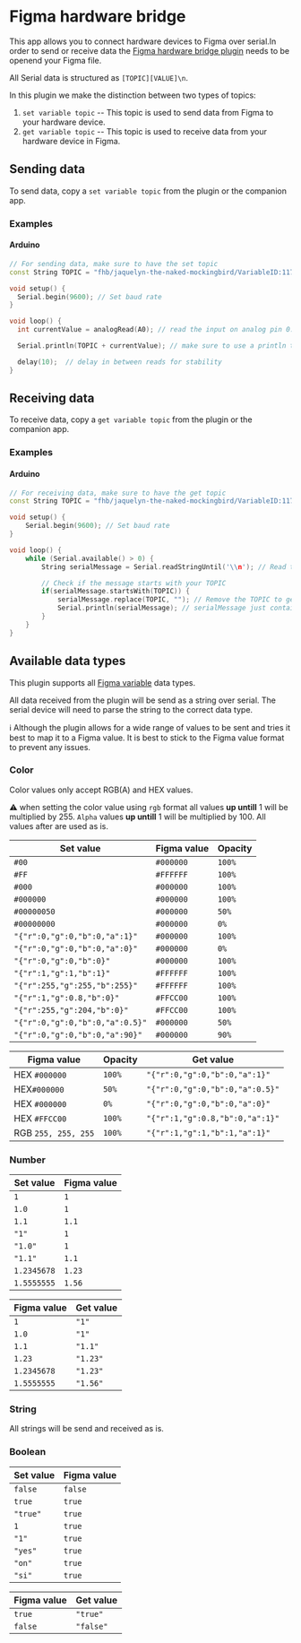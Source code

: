 # Figma hardware bridge

This app allows you to connect hardware devices to Figma over serial.In order to send or receive data the [Figma hardware bridge plugin](https://www.figma.com/community/plugin/1373258770799080545/figma-hardware-bridge) needs to be openend your Figma file.

All Serial data is structured as `[TOPIC][VALUE]\n`.

In this plugin we make the distinction between two types of topics:

1. `set variable topic` -- This topic is used to send data from Figma to your hardware device.
1. `get variable topic` -- This topic is used to receive data from your hardware device in Figma.

## Sending data

To send data, copy a `set variable topic` from the plugin or the companion app.

### Examples

#### Arduino

```cpp
// For sending data, make sure to have the set topic
const String TOPIC = "fhb/jaquelyn-the-naked-mockingbird/VariableID:117:7/set";

void setup() {
  Serial.begin(9600); // Set baud rate
}

void loop() {
  int currentValue = analogRead(A0); // read the input on analog pin 0:

  Serial.println(TOPIC + currentValue); // make sure to use a println to mark the end of the value

  delay(10);  // delay in between reads for stability
}
```

## Receiving data

To receive data, copy a `get variable topic` from the plugin or the companion app.

### Examples

#### Arduino

```cpp
// For receiving data, make sure to have the get topic
const String TOPIC = "fhb/jaquelyn-the-naked-mockingbird/VariableID:117:7/get";

void setup() {
    Serial.begin(9600); // Set baud rate
}

void loop() {
    while (Serial.available() > 0) {
        String serialMessage = Serial.readStringUntil('\\n'); // Read to the end of a line

        // Check if the message starts with your TOPIC
        if(serialMessage.startsWith(TOPIC)) {
            serialMessage.replace(TOPIC, ""); // Remove the TOPIC to get the value
            Serial.println(serialMessage); // serialMessage just contains the value now
        }
    }
}
```

## Available data types

This plugin supports all [Figma variable](https://help.figma.com/hc/en-us/articles/15339657135383-Guide-to-variables-in-Figma) data types.

All data received from the plugin will be send as a string over serial. The serial device will need to parse the string to the correct data type.

ℹ️ Although the plugin allows for a wide range of values to be sent and tries it best to map it to a Figma value. It is best to stick to the Figma value format to prevent any issues.

### Color

Color values only accept RGB(A) and HEX values.

⚠️ when setting the color value using `rgb` format all values **up untill** 1 will be multiplied by 255. `Alpha` values **up untill** 1 will be multiplied by 100. All values after are used as is.

| Set value                       | Figma value | Opacity |
| ------------------------------- | ----------- | ------- |
| `#00`                           | `#000000`   | `100%`  |
| `#FF`                           | `#FFFFFF`   | `100%`  |
| `#000`                          | `#000000`   | `100%`  |
| `#000000`                       | `#000000`   | `100%`  |
| `#00000050`                     | `#000000`   | `50%`   |
| `#00000000`                     | `#000000`   | `0%`    |
| `"{"r":0,"g":0,"b":0,"a":1}"`   | `#000000`   | `100%`  |
| `"{"r":0,"g":0,"b":0,"a":0}"`   | `#000000`   | `0%`    |
| `"{"r":0,"g":0,"b":0}"`         | `#000000`   | `100%`  |
| `"{"r":1,"g":1,"b":1}"`         | `#FFFFFF`   | `100%`  |
| `"{"r":255,"g":255,"b":255}"`   | `#FFFFFF`   | `100%`  |
| `"{"r":1,"g":0.8,"b":0}"`       | `#FFCC00`   | `100%`  |
| `"{"r":255,"g":204,"b":0}"`     | `#FFCC00`   | `100%`  |
| `"{"r":0,"g":0,"b":0,"a":0.5}"` | `#000000`   | `50%`   |
| `"{"r":0,"g":0,"b":0,"a":90}"`  | `#000000`   | `90%`   |

| Figma value         | Opacity | Get value                       |
| ------------------- | ------- | ------------------------------- |
| HEX `#000000`       | `100%`  | `"{"r":0,"g":0,"b":0,"a":1}"`   |
| HEX`#000000`        | `50%`   | `"{"r":0,"g":0,"b":0,"a":0.5}"` |
| HEX `#000000`       | `0%`    | `"{"r":0,"g":0,"b":0,"a":0}"`   |
| HEX `#FFCC00`       | `100%`  | `"{"r":1,"g":0.8,"b":0,"a":1}"` |
| RGB `255, 255, 255` | `100%`  | `"{"r":1,"g":1,"b":1,"a":1}"`   |

### Number

| Set value   | Figma value |
| ----------- | ----------- |
| `1`         | `1`         |
| `1.0`       | `1`         |
| `1.1`       | `1.1`       |
| `"1"`       | `1`         |
| `"1.0"`     | `1`         |
| `"1.1"`     | `1.1`       |
| `1.2345678` | `1.23`      |
| `1.5555555` | `1.56`      |

| Figma value | Get value |
| ----------- | --------- |
| `1`         | `"1"`     |
| `1.0`       | `"1"`     |
| `1.1`       | `"1.1"`   |
| `1.23`      | `"1.23"`  |
| `1.2345678` | `"1.23"`  |
| `1.5555555` | `"1.56"`  |

### String

All strings will be send and received as is.

### Boolean

| Set value | Figma value |
| --------- | ----------- |
| `false`   | `false`     |
| `true`    | `true`      |
| `"true"`  | `true`      |
| `1`       | `true`      |
| `"1"`     | `true`      |
| `"yes"`   | `true`      |
| `"on"`    | `true`      |
| `"si"`    | `true`      |

| Figma value | Get value |
| ----------- | --------- |
| `true`      | `"true"`  |
| `false`     | `"false"` |
